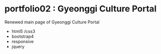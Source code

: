 # portfolio02 : Gyeonggi Culture Portal

Renewed main page of Gyeonggi Culture Portal

 * html5 /css3
 * bootstrap4
 * responsive
 * jquery

